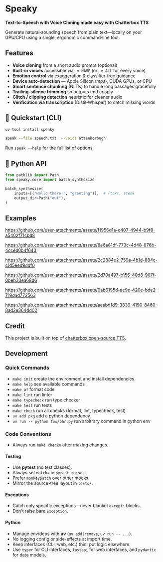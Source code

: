 # Speaky

**Text‑to‑Speech with Voice Cloning made easy with Chatterbox TTS**

Generate natural‑sounding speech from plain text—locally on your GPU/CPU using a single, ergonomic command‑line tool.

## Features

* **Voice cloning** from a short audio prompt (optional)
* **Built‑in voices** accessible via `-v NAME` (or `-v ALL` for every voice)
* **Emotion control** via exaggeration & classifier‑free guidance
* **Device auto‑detection** — Apple Silicon (*mps*), CUDA GPUs, or CPU
* **Smart sentence chunking** (NLTK) to handle long passages gracefully
* **Trailing‑silence trimming** so outputs end crisply
* **Glitch / clipping detection** heuristic for cleaner audio
* **Verification via transcription** (Distil‑Whisper) to catch missing words

## 🚀 Quickstart (CLI)

```bash
uv tool install speaky

speak --file speech.txt  --voice attenborough
```

Run `speak --help` for the full list of options.

## 🐍 Python API

```python
from pathlib import Path
from speaky.core import batch_synthesize

batch_synthesize(
    inputs=[("Hello there!", "greeting")],  # (text, stem)
    output_dir=Path("out"),
)
```

## Examples
https://github.com/user-attachments/assets/f1956d1a-c407-4944-b9f8-a5402f71cbd8

https://github.com/user-attachments/assets/8e6a81df-773c-4d48-876b-4cced0b4f643

https://github.com/user-attachments/assets/2c2884e2-759a-4b1d-884c-c1d5eed9ddf0

https://github.com/user-attachments/assets/2d70a497-b156-40d8-907f-0beb33ea68d6

https://github.com/user-attachments/assets/0ab6195d-ae9e-420e-bde2-719dad772563

https://github.com/user-attachments/assets/aeabd1d9-3839-4190-8460-8ad2e364dd02

## Credit

This project is built on top of [chatterbox open-source TTS](https://github.com/resemble-ai/chatterbox).

## Development

### Quick Commands
 - `make init` create the environment and install dependencies
 - `make help` see available commands
 - `make af` format code
 - `make lint` run linter
 - `make typecheck` run type checker
 - `make test` run tests
 - `make check` run all checks (format, lint, typecheck, test)
 - `uv add pkg` add a python dependency
 - `uv run -- python foo/bar.py` run arbitrary command in python env

### Code Conventions

- Always run `make checku` after making changes.

#### Testing
- Use **pytest** (no test classes).
- Always set `match=` in `pytest.raises`.
- Prefer `monkeypatch` over other mocks.
- Mirror the source-tree layout in `tests/`.

#### Exceptions
- Catch only specific exceptions—never blanket `except:` blocks.
- Don't raise bare `Exception`.

#### Python
- Manage env/deps with **uv** (`uv add|remove`, `uv run -- ...`).
- No logging config or side-effects at import time.
- Keep interfaces (CLI, web, etc.) thin; put logic elsewhere.
- Use `typer` for CLI interfaces, `fastapi` for web interfaces, and `pydantic` for data models.
